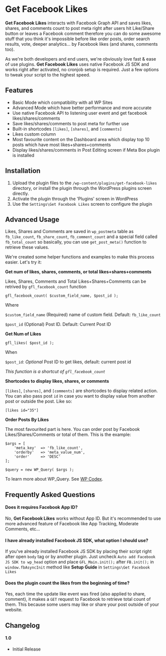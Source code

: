 # Get Facebook Likes

**Get Facebook Likes** interacts with Facebook Graph API and saves likes, shares, and comments count to post meta right after users hit Like/Share button or leaves a Facebook comment therefore you can do some awesome stuff that you think it's impossible before like order posts, order search results, vote, deeper analytics... by Facebook likes (and shares, comments too).

As we're both developers and end users, we're obviously love fast & ease of use plugins. **Get Facebook Likes** uses native Facebook JS SDK and works right after activated, no cronjob setup is required. Just a few options to tweak your script to the highest speed.

## Features
* Basic Mode which compatibility with all WP Sites 
* Advanced Mode which have better performance and more accurate
* Use native Facebook API to listening user event and get facebook likes/shares/comments
* Save likes/shares/comments to post meta for further use
* Built-in shortcodes `[likes]`, `[shares]`, and `[comments]`
* Likes custom column
* Most favourite content on the Dashboard area which display top 10 posts which have most likes+shares+comments
* Display likes/shares/comments in Post Editing screen if Meta Box plugin is installed

## Installation

1. Upload the plugin files to the `/wp-content/plugins/get-facebook-likes` directory, or install the plugin through the WordPress plugins screen directly.
1. Activate the plugin through the 'Plugins' screen in WordPress
1. Use the `Settings\Get Facebook Likes` screen to configure the plugin

## Advanced Usage
Likes, Shares and Comments are saved in `wp_postmeta` table as `fb_like_count`, `fb_share_count`, `fb_comment_count` and a special field called `fb_total_count` so basically, you can use `get_post_meta()` function to retrieve these values.

We're created some helper functions and examples to make this process easier. Let's try it:

**Get num of likes, shares, comments, or total likes+shares+comments**

Likes, Shares, Comments and Total Likes+Shares+Comments can be retrived by `gfl_facebook_count` function

```
gfl_facebook_count( $custom_field_name, $post_id );
```

Where

`$custom_field_name` (Required) name of custom field. Default: `fb_like_count`

`$post_id` (Optional) Post ID. Default: Current Post ID

**Get Num of Likes**

```
gfl_likes( $post_id );
```

When

`$post_id`: *Optional* Post ID to get likes, default: current post id

*This function is a shortcut of `gfl_facebook_count`*


**Shortcodes to display likes, shares, or comments**

`[likes]`, `[shares]`, and `[comments]` are shortcodes to display related action. You can also pass post `id` in case you want to display value from another post or outside the post. Like so:

`[likes id="35"]`

**Order Posts By Likes**

The most favourited part is here. You can order post by Facebook Likes/Shares/Comments or total of them. This is the example:

```
$args = [
	'meta_key' 	=> 'fb_like_count', 
	'orderby' 	=> 'meta_value_num', 
	'order' 	=> 'DESC'
];

$query = new WP_Query( $args );
```

To learn more about WP_Query. See [WP Codex](https://codex.wordpress.org/Class_Reference/WP_Query).


## Frequently Asked Questions

#### Does it requires Facebook App ID?
No, **Get Facebook Likes** works without App ID. But it's recommended to use more advanced feature of Facebook like App Tracking, Moderate Comments, etc...

#### I have already installed Facebook JS SDK, what option I should use?
If you've already installed Facebook JS SDK by placing their script right after open `body` tag or by another plugin. Just uncheck `Auto add Facebook JS SDK to wp_head` option and place `GFL_Main.init();` after `FB.init();` in `window.fbAsyncInit` method like **Setup Guide** in `Settings\Get Facebook Likes`

#### Does the plugin count the likes from the beginning of time?
Yes, each time the update like event was fired (also applied to share, comment), it makes a `GET` request to Facebook to retrieve total count of them. This because some users may like or share your post outside of your website.


## Changelog

#### 1.0
* Initial Release